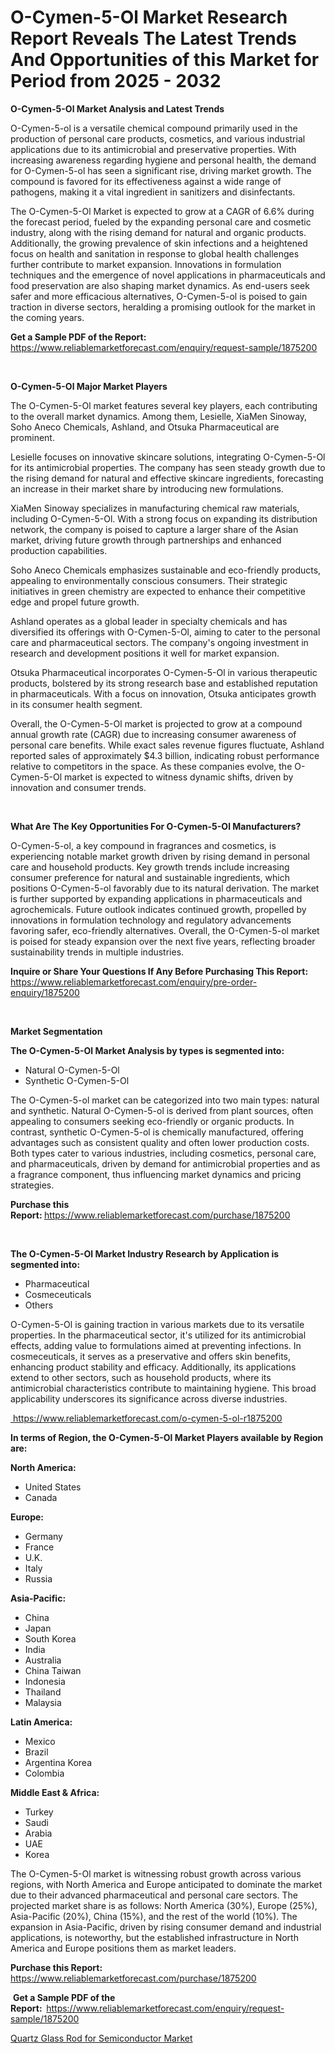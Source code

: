 <p><h1>O-Cymen-5-Ol Market Research Report Reveals The Latest Trends And Opportunities of this Market for Period from 2025 - 2032</h1></p><p><strong>O-Cymen-5-Ol Market Analysis and Latest Trends</strong></p>
<p><p>O-Cymen-5-ol is a versatile chemical compound primarily used in the production of personal care products, cosmetics, and various industrial applications due to its antimicrobial and preservative properties. With increasing awareness regarding hygiene and personal health, the demand for O-Cymen-5-ol has seen a significant rise, driving market growth. The compound is favored for its effectiveness against a wide range of pathogens, making it a vital ingredient in sanitizers and disinfectants. </p><p>The O-Cymen-5-Ol Market is expected to grow at a CAGR of 6.6% during the forecast period, fueled by the expanding personal care and cosmetic industry, along with the rising demand for natural and organic products. Additionally, the growing prevalence of skin infections and a heightened focus on health and sanitation in response to global health challenges further contribute to market expansion. Innovations in formulation techniques and the emergence of novel applications in pharmaceuticals and food preservation are also shaping market dynamics. As end-users seek safer and more efficacious alternatives, O-Cymen-5-ol is poised to gain traction in diverse sectors, heralding a promising outlook for the market in the coming years.</p></p>
<p><strong>Get a Sample PDF of the Report:&nbsp;</strong> <a href="https://www.reliablemarketforecast.com/enquiry/request-sample/1875200?utm_campaign=1890&utm_medium=2&utm_source=Github&utm_content=ia&utm_term=04022025&utm_id=o-cymen-5-ol">https://www.reliablemarketforecast.com/enquiry/request-sample/1875200</a></p>
<p>&nbsp;</p>
<p><strong>O-Cymen-5-Ol Major Market Players</strong></p>
<p><p>The O-Cymen-5-Ol market features several key players, each contributing to the overall market dynamics. Among them, Lesielle, XiaMen Sinoway, Soho Aneco Chemicals, Ashland, and Otsuka Pharmaceutical are prominent.</p><p>Lesielle focuses on innovative skincare solutions, integrating O-Cymen-5-Ol for its antimicrobial properties. The company has seen steady growth due to the rising demand for natural and effective skincare ingredients, forecasting an increase in their market share by introducing new formulations.</p><p>XiaMen Sinoway specializes in manufacturing chemical raw materials, including O-Cymen-5-Ol. With a strong focus on expanding its distribution network, the company is poised to capture a larger share of the Asian market, driving future growth through partnerships and enhanced production capabilities.</p><p>Soho Aneco Chemicals emphasizes sustainable and eco-friendly products, appealing to environmentally conscious consumers. Their strategic initiatives in green chemistry are expected to enhance their competitive edge and propel future growth.</p><p>Ashland operates as a global leader in specialty chemicals and has diversified its offerings with O-Cymen-5-Ol, aiming to cater to the personal care and pharmaceutical sectors. The company's ongoing investment in research and development positions it well for market expansion.</p><p>Otsuka Pharmaceutical incorporates O-Cymen-5-Ol in various therapeutic products, bolstered by its strong research base and established reputation in pharmaceuticals. With a focus on innovation, Otsuka anticipates growth in its consumer health segment.</p><p>Overall, the O-Cymen-5-Ol market is projected to grow at a compound annual growth rate (CAGR) due to increasing consumer awareness of personal care benefits. While exact sales revenue figures fluctuate, Ashland reported sales of approximately $4.3 billion, indicating robust performance relative to competitors in the space. As these companies evolve, the O-Cymen-5-Ol market is expected to witness dynamic shifts, driven by innovation and consumer trends.</p></p>
<p>&nbsp;</p>
<p><strong>What Are The Key Opportunities For O-Cymen-5-Ol Manufacturers?</strong></p>
<p><p>O-Cymen-5-ol, a key compound in fragrances and cosmetics, is experiencing notable market growth driven by rising demand in personal care and household products. Key growth trends include increasing consumer preference for natural and sustainable ingredients, which positions O-Cymen-5-ol favorably due to its natural derivation. The market is further supported by expanding applications in pharmaceuticals and agrochemicals. Future outlook indicates continued growth, propelled by innovations in formulation technology and regulatory advancements favoring safer, eco-friendly alternatives. Overall, the O-Cymen-5-ol market is poised for steady expansion over the next five years, reflecting broader sustainability trends in multiple industries.</p></p>
<p><strong>Inquire or Share Your Questions If Any Before Purchasing This Report:</strong> <a href="https://www.reliablemarketforecast.com/enquiry/pre-order-enquiry/1875200?utm_campaign=1890&utm_medium=2&utm_source=Github&utm_content=ia&utm_term=04022025&utm_id=o-cymen-5-ol">https://www.reliablemarketforecast.com/enquiry/pre-order-enquiry/1875200</a></p>
<p>&nbsp;</p>
<p><strong>Market Segmentation</strong></p>
<p><strong>The O-Cymen-5-Ol Market Analysis by types is segmented into:</strong></p>
<p><ul><li>Natural O-Cymen-5-Ol</li><li>Synthetic O-Cymen-5-Ol</li></ul></p>
<p><p>The O-Cymen-5-ol market can be categorized into two main types: natural and synthetic. Natural O-Cymen-5-ol is derived from plant sources, often appealing to consumers seeking eco-friendly or organic products. In contrast, synthetic O-Cymen-5-ol is chemically manufactured, offering advantages such as consistent quality and often lower production costs. Both types cater to various industries, including cosmetics, personal care, and pharmaceuticals, driven by demand for antimicrobial properties and as a fragrance component, thus influencing market dynamics and pricing strategies.</p></p>
<p><strong>Purchase this Report:&nbsp;</strong><a href="https://www.reliablemarketforecast.com/purchase/1875200?utm_campaign=1890&utm_medium=2&utm_source=Github&utm_content=ia&utm_term=04022025&utm_id=o-cymen-5-ol">https://www.reliablemarketforecast.com/purchase/1875200</a></p>
<p>&nbsp;</p>
<p><strong>The O-Cymen-5-Ol Market Industry Research by Application is segmented into:</strong></p>
<p><ul><li>Pharmaceutical</li><li>Cosmeceuticals</li><li>Others</li></ul></p>
<p><p>O-Cymen-5-Ol is gaining traction in various markets due to its versatile properties. In the pharmaceutical sector, it's utilized for its antimicrobial effects, adding value to formulations aimed at preventing infections. In cosmeceuticals, it serves as a preservative and offers skin benefits, enhancing product stability and efficacy. Additionally, its applications extend to other sectors, such as household products, where its antimicrobial characteristics contribute to maintaining hygiene. This broad applicability underscores its significance across diverse industries.</p></p>
<p><a href="https://www.reliablemarketforecast.com/o-cymen-5-ol-r1875200?utm_campaign=1890&utm_medium=2&utm_source=Github&utm_content=ia&utm_term=04022025&utm_id=o-cymen-5-ol">&nbsp;https://www.reliablemarketforecast.com/o-cymen-5-ol-r1875200</a></p>
<p><strong>In terms of Region, the O-Cymen-5-Ol Market Players available by Region are:</strong></p>
<p>
    <p> <strong> North America: </strong>
        <ul>
            <li>United States</li>
            <li>Canada</li>
        </ul>
        </p> 
    <p> <strong> Europe: </strong>
        <ul>
            <li>Germany</li>
            <li>France</li>
            <li>U.K.</li>
            <li>Italy</li>
            <li>Russia</li>
        </ul>
        </p> 
    <p> <strong> Asia-Pacific: </strong>
        <ul>
            <li>China</li>
            <li>Japan</li>
            <li>South Korea</li>
            <li>India</li>
            <li>Australia</li>
            <li>China Taiwan</li>
            <li>Indonesia</li>
            <li>Thailand</li>
            <li>Malaysia</li>
        </ul>
        </p> 
    <p> <strong> Latin America: </strong>
        <ul>
            <li>Mexico</li>
            <li>Brazil</li>
            <li>Argentina Korea</li>
            <li>Colombia</li>
        </ul>
        </p> 
    <p> <strong> Middle East & Africa: </strong>
        <ul>
            <li>Turkey</li>
            <li>Saudi</li>
            <li>Arabia</li>
            <li>UAE</li>
            <li>Korea</li>
        </ul>
    </p>
    </p>
<p><p>The O-Cymen-5-Ol market is witnessing robust growth across various regions, with North America and Europe anticipated to dominate the market due to their advanced pharmaceutical and personal care sectors. The projected market share is as follows: North America (30%), Europe (25%), Asia-Pacific (20%), China (15%), and the rest of the world (10%). The expansion in Asia-Pacific, driven by rising consumer demand and industrial applications, is noteworthy, but the established infrastructure in North America and Europe positions them as market leaders.</p></p>
<p><strong>Purchase this Report: </strong><a href="https://www.reliablemarketforecast.com/purchase/1875200?utm_campaign=1890&utm_medium=2&utm_source=Github&utm_content=ia&utm_term=04022025&utm_id=o-cymen-5-ol">https://www.reliablemarketforecast.com/purchase/1875200</a></p>
<p>&nbsp;<strong>Get a Sample PDF of the Report:&nbsp;&nbsp;</strong><a href="https://www.reliablemarketforecast.com/enquiry/request-sample/1875200?utm_campaign=1890&utm_medium=2&utm_source=Github&utm_content=ia&utm_term=04022025&utm_id=o-cymen-5-ol">https://www.reliablemarketforecast.com/enquiry/request-sample/1875200</a></p>
<p><strong></strong></p>
<p><p><a href="https://github.com/lylyparadise/Market-Research-Report-List-5/blob/main/quartz-glass-rod-for-semiconductor-market.md?utm_campaign=1890&utm_medium=2&utm_source=Github&utm_content=ia&utm_term=04022025&utm_id=o-cymen-5-ol">Quartz Glass Rod for Semiconductor Market</a></p></p>
